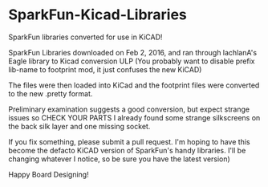# SparkFun-Kicad-Libraries
SparkFun libraries converted for use in KiCAD!

SparkFun Libraries downloaded on Feb 2, 2016, and ran through lachlanA's Eagle library to Kicad conversion ULP
(You probably want to disable prefix lib-name to footprint mod, it just confuses the new KiCAD)

The files were then loaded into KiCad and the footprint files were converted to the new .pretty format.

Preliminary examination suggests a good conversion, but expect strange issues so CHECK YOUR PARTS
I already found some strange silkscreens on the back silk layer and one missing socket.

If you fix something, please submit a pull request. I'm hoping to have this become the defacto KiCAD version of 
SparkFun's handy libraries. I'll be changing whatever I notice, so be sure you have the latest version)

Happy Board Designing!
